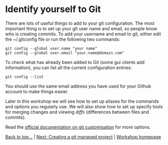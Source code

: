 # <a id="top">Identify yourself to Git</a>

There are lots of useful things to add to your git configuration.  The most important thing is to set up your git user name and email, so people know who is creating commits.  To add your username and email to git, either edit the ~/.gitconfig file or run the following two commands:

    git config --global user.name "your name"
    git config --global user.email "your.name@domain.com"

To check what has already been added to Git (some gui clients add information), you can list all the current configuration entries:

    git config --list

You should use the same email address you have used for your Github account to make things easier.

Later in this workshop we will see how to set up aliases for the commands and options you regularly use.  We will also show how to set up specify tools for merging changes and viewing *diffs* (differences between files and commits).

Read the [official documentation on git customisation](http://git-scm.com/book/en/Customizing-Git-Git-Configuration) for more options.


[Back to top...](#top) | [Next: Creating a git managed project](chapter05-creating-a-git-managed-project.html) | [Workshop homepage](index.html)
